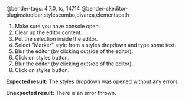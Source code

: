 @bender-tags: 4.7.0, tc, 14714
@bender-ckeditor-plugins:toolbar,stylescombo,divarea,elementspath

1. Make sure you have console open.
1. Clear up the editor content.
1. Put the selection inside the editor.
1. Select "Marker" style from a styles dropdown and type some text.
1. Blur the editor (by clicking outside of the editor).
1. Click on styles button.
1. Blur the editor (by clicking outside of the editor).
1. Click on styles button.

**Expected result:**
The styles dropdown was opened without any errors.

**Unexpected result:**
There is an error thrown.
